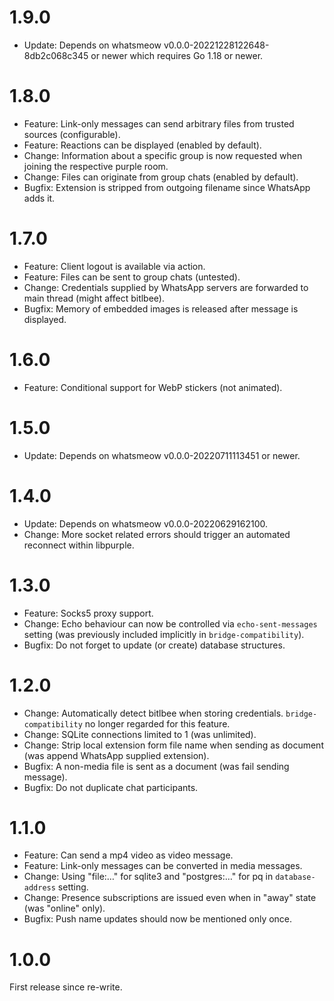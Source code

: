 # 1.9.0

* Update: Depends on whatsmeow v0.0.0-20221228122648-8db2c068c345 or newer which requires Go 1.18 or newer.

# 1.8.0

* Feature: Link-only messages can send arbitrary files from trusted sources (configurable).
* Feature: Reactions can be displayed (enabled by default).
* Change: Information about a specific group is now requested when joining the respective purple room.
* Change: Files can originate from group chats (enabled by default).
* Bugfix: Extension is stripped from outgoing filename since WhatsApp adds it.

# 1.7.0

* Feature: Client logout is available via action.
* Feature: Files can be sent to group chats (untested).
* Change: Credentials supplied by WhatsApp servers are forwarded to main thread (might affect bitlbee).
* Bugfix: Memory of embedded images is released after message is displayed.

# 1.6.0

* Feature: Conditional support for WebP stickers (not animated).

# 1.5.0

* Update: Depends on whatsmeow v0.0.0-20220711113451 or newer.

# 1.4.0

* Update: Depends on whatsmeow v0.0.0-20220629162100.
* Change: More socket related errors should trigger an automated reconnect within libpurple.

# 1.3.0

* Feature: Socks5 proxy support.
* Change: Echo behaviour can now be controlled via `echo-sent-messages` setting (was previously included implicitly in `bridge-compatibility`).
* Bugfix: Do not forget to update (or create) database structures.

# 1.2.0

* Change: Automatically detect bitlbee when storing credentials. `bridge-compatibility` no longer regarded for this feature.
* Change: SQLite connections limited to 1 (was unlimited).
* Change: Strip local extension form file name when sending as document (was append WhatsApp supplied extension).
* Bugfix: A non-media file is sent as a document (was fail sending message).
* Bugfix: Do not duplicate chat participants.

# 1.1.0

* Feature: Can send a mp4 video as video message.
* Feature: Link-only messages can be converted in media messages.
* Change: Using "file:…" for sqlite3 and "postgres:…" for pq in `database-address` setting.
* Change: Presence subscriptions are issued even when in "away" state (was "online" only).
* Bugfix: Push name updates should now be mentioned only once.

# 1.0.0

First release since re-write.
